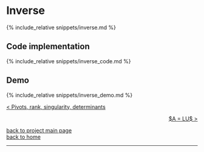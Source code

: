 <script>
MathJax = {
tex: {
tags: 'ams'  // should be 'ams', 'none', or 'all'
     }
};
</script>
<script id="MathJax-script" async src="https://cdn.jsdelivr.net/npm/mathjax@3/es5/tex-chtml.js"></script>

# Inverse
{% include_relative snippets/inverse.md %}

## Code implementation
{% include_relative snippets/inverse_code.md %}

## Demo
{% include_relative snippets/inverse_demo.md %}


[< Pivots, rank, singularity, determinants](./rank_piv_sing_det.md)

<div style="text-align: right">
<a href="https://matt-a-bennett.github.io/numpy_from_scratch/lu_factorisation.html">$A = LU$ ></a>
</div>

[back to project main page](./numpy_from_scratch.md)\
[back to home](../index.md)

---
<script src="https://utteranc.es/client.js"
        repo="Matt-A-Bennett/Matt-A-Bennett.github.io"
        issue-term="https://matt-a-bennett.github.io/numpy_from_scratch/inverse.html"
        theme="github-light"
        crossorigin="anonymous"
        async>
</script>

